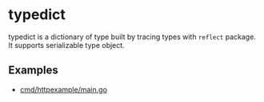 # typedict

typedict is a dictionary of type built by tracing types with `reflect` package.
It supports serializable type object.

## Examples

- [cmd/httpexample/main.go](cmd/httpexample/main.go)

